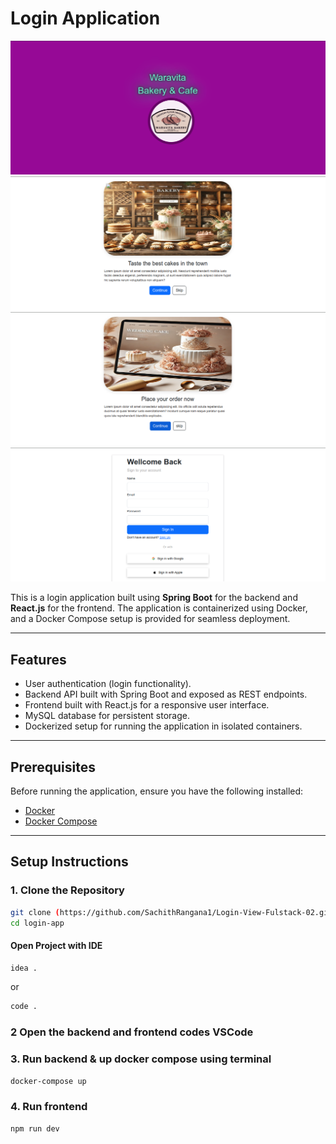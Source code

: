 # Login Application

<p align="center">
  <img src="/UI/frontend/src/assets/gitImg/a.png" alt="Login App Screenshot" width="600">
  <img src="/UI/frontend/src/assets/gitImg/b.png" alt="Login App Screenshot" width="600">
  <img src="/UI/frontend/src/assets/gitImg/c.png" alt="Login App Screenshot" width="600">
  <img src="/UI/frontend/src/assets/gitImg/d.png" alt="Login App Screenshot" width="600">
</p>

This is a login application built using **Spring Boot** for the backend and **React.js** for the frontend. The application is containerized using Docker, and a Docker Compose setup is provided for seamless deployment.

---

## Features

- User authentication (login functionality).
- Backend API built with Spring Boot and exposed as REST endpoints.
- Frontend built with React.js for a responsive user interface.
- MySQL database for persistent storage.
- Dockerized setup for running the application in isolated containers.

---

## Prerequisites

Before running the application, ensure you have the following installed:

- [Docker](https://www.docker.com/)
- [Docker Compose](https://docs.docker.com/compose/)

---

## Setup Instructions

### 1. Clone the Repository

```bash
git clone (https://github.com/SachithRangana1/Login-View-Fulstack-02.git)
cd login-app
```
#### Open Project with IDE
```bash
idea .
```
or
```bash
code .
```

### 2 Open the backend and frontend codes VSCode

### 3. Run backend & up docker compose using terminal
```bash
docker-compose up
```

### 4. Run frontend
```bash
npm run dev
```


